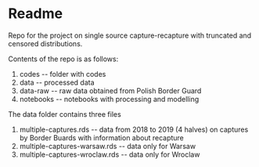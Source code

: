 # Readme

Repo for the project on single source capture-recapture with truncated and censored distributions. 

Contents of the repo is as follows:

1. codes -- folder with codes
2. data -- processed data
3. data-raw -- raw data obtained from Polish Border Guard
4. notebooks -- notebooks with processing and modelling

The data folder contains three files

1. multiple-captures.rds -- data from 2018 to 2019 (4 halves) on captures by Border Buards with information about recapture
2. multiple-captures-warsaw.rds -- data only for Warsaw
3. multiple-captures-wroclaw.rds -- data only for Wroclaw